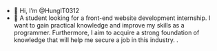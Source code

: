 - 👋 Hi, I’m @HungIT0312
- 👀 A student looking for a front-end website development internship. I want to gain practical knowledge and improve my skills as a programmer. Furthermore, I aim to acquire a strong foundation of knowledge that will help me secure a job in this industry.
.
